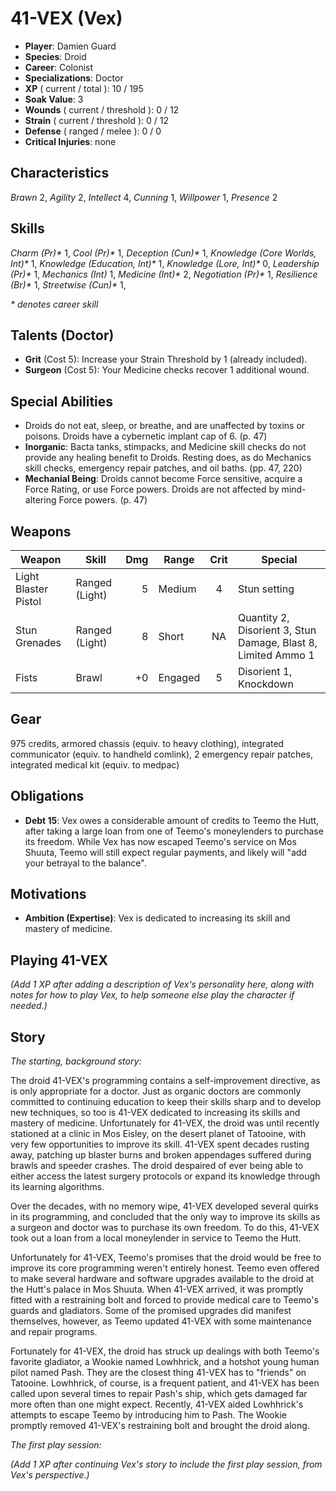 # 41-VEX (Vex)
- **Player**: Damien Guard
- **Species**: Droid
- **Career**: Colonist
- **Specializations**: Doctor
- **XP** ( current / total ): 10 / 195
- **Soak Value**: 3
- **Wounds** ( current / threshold ): 0 / 12
- **Strain** ( current / threshold ): 0 / 12
- **Defense** ( ranged / melee ): 0 / 0
- **Critical Injuries**: none

## Characteristics
_Brawn_ 2,
_Agility_ 2,
_Intellect_ 4,
_Cunning_ 1,
_Willpower_ 1,
_Presence_ 2

## Skills
_Charm (Pr)*_ 1,
_Cool (Pr)*_ 1,
_Deception (Cun)*_ 1,
_Knowledge (Core Worlds, Int)*_ 1,
_Knowledge (Education, Int)*_ 1,
_Knowledge (Lore, Int)*_ 0,
_Leadership (Pr)*_ 1,
_Mechanics (Int)_ 1,
_Medicine (Int)*_ 2,
_Negotiation (Pr)*_ 1,
_Resilience (Br)*_ 1,
_Streetwise (Cun)*_ 1,

_* denotes career skill_

## Talents (Doctor)
- **Grit** (Cost 5): Increase your Strain Threshold by 1 (already included).
- **Surgeon** (Cost 5): Your Medicine checks recover 1 additional wound.

## Special Abilities
- Droids do not eat, sleep, or breathe, and are unaffected by toxins or poisons. Droids have a cybernetic implant cap of 6. (p. 47)
- **Inorganic**: Bacta tanks, stimpacks, and Medicine skill checks do not provide any healing benefit to Droids. Resting does, as do Mechanics skill checks, emergency repair patches, and oil baths. (pp. 47, 220)
- **Mechanial Being**: Droids cannot become Force sensitive, acquire a Force Rating, or use Force powers. Droids are not affected by mind-altering Force powers. (p. 47)

## Weapons
| Weapon               | Skill          | Dmg | Range   | Crit | Special                                                       |
| -------------------- | -------------- | --: | ------- | :--: | ------------------------------------------------------------- |
| Light Blaster Pistol | Ranged (Light) |   5 | Medium  | 4    | Stun setting                                                  |
| Stun Grenades        | Ranged (Light) |   8 | Short   | NA   | Quantity 2, Disorient 3, Stun Damage, Blast 8, Limited Ammo 1 |
| Fists                | Brawl          |  +0 | Engaged | 5    | Disorient 1, Knockdown                                        |

## Gear
975 credits, armored chassis (equiv. to heavy clothing), integrated communicator (equiv. to handheld comlink), 2 emergency repair patches, integrated medical kit (equiv. to medpac)

## Obligations
- **Debt 15**: Vex owes a considerable amount of credits to Teemo the Hutt, after taking a large loan from one of Teemo's moneylenders to purchase its freedom. While Vex has now escaped Teemo's service on Mos Shuuta, Teemo will still expect regular payments, and likely will "add your betrayal to the balance".

## Motivations
- **Ambition (Expertise)**: Vex is dedicated to increasing its skill and mastery of medicine.

## Playing 41-VEX

_(Add 1 XP after adding a description of Vex's personality here, along with notes for how to play Vex, to help someone else play the character if needed.)_

## Story

_The starting, background story:_

The droid 41-VEX's programming contains a self-improvement directive, as is only appropriate for a doctor. Just as organic doctors are commonly committed to continuing education to keep their skills sharp and to develop new techniques, so too is 41-VEX dedicated to increasing its skills and mastery of medicine. Unfortunately for 41-VEX, the droid was until recently stationed at a clinic in Mos Eisley, on the desert planet of Tatooine, with very few opportunities to improve its skill. 41-VEX spent decades rusting away, patching up blaster burns and broken appendages suffered during brawls and speeder crashes. The droid despaired of ever being able to either access the latest surgery protocols or expand its knowledge through its learning algorithms.

Over the decades, with no memory wipe, 41-VEX developed several quirks in its programming, and concluded that the only way to improve its skills as a surgeon and doctor was to purchase its own freedom. To do this, 41-VEX took out a loan from a local moneylender in service to Teemo the Hutt.

Unfortunately for 41-VEX, Teemo's promises that the droid would be free to improve its core programming weren't entirely honest. Teemo even offered to make several hardware and software upgrades available to the droid at the Hutt's palace in Mos Shuuta. When 41-VEX arrived, it was promptly fitted with a restraining bolt and forced to provide medical care to Teemo's guards and gladiators. Some of the promised upgrades did manifest themselves, however, as Teemo updated 41-VEX with some maintenance and repair programs.

Fortunately for 41-VEX, the droid has struck up dealings with both Teemo's favorite gladiator, a Wookie named Lowhhrick, and a hotshot young human pilot named Pash. They are the closest thing 41-VEX has to "friends" on Tatooine. Lowhhrick, of course, is a frequent patient, and 41-VEX has been called upon several times to repair Pash's ship, which gets damaged far more often than one might expect. Recently, 41-VEX aided Lowhhrick's attempts to escape Teemo by introducing him to Pash. The Wookie promptly removed 41-VEX's restraining bolt and brought the droid along.

_The first play session:_

_(Add 1 XP after continuing Vex's story to include the first play session, from Vex's perspective.)_
